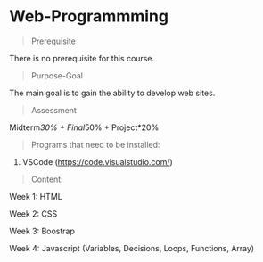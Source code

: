 # Web-Programmming

>Prerequisite

There is no prerequisite for this course.

>Purpose-Goal

The main goal is to gain the ability to develop web sites.

>Assessment

Midterm*30% + Final*50% + Project*20%

>Programs that need to be installed:

1. VSCode (https://code.visualstudio.com/)

>Content:

Week 1: HTML

Week 2: CSS

Week 3: Boostrap

Week 4: Javascript (Variables, Decisions, Loops, Functions, Array)
